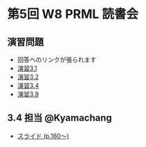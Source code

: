 第5回 W8 PRML 読書会
====

演習問題
----

- 回答へのリンクが張られます
- [演習3.1](https://github.com/daimatz/w8prml/blob/master/files/exercise_solutions/ex3.1.pdf?raw=true)
- [演習3.2](https://github.com/daimatz/w8prml/blob/master/files/exercise_solutions/ex3.2.pdf?raw=true)
- [演習3.4](https://github.com/daimatz/w8prml/blob/master/files/exercise_solutions/ex3.4.pdf?raw=true)
- [演習3.9](https://github.com/daimatz/w8prml/blob/master/files/exercise_solutions/ex3.9.pdf?raw=true)

3.4 担当 @Kyamachang
----

- [スライド (p.160～)](https://github.com/daimatz/w8prml/blob/master/files/2012-11-12/prml34-36.pdf?raw=true)
